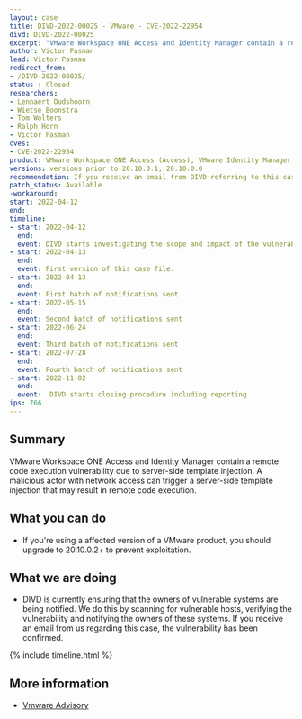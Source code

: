 ```yaml
---
layout: case
title: DIVD-2022-00025 - VMware - CVE-2022-22954
divd: DIVD-2022-00025
excerpt: "VMware Workspace ONE Access and Identity Manager contain a remote code execution vulnerability due to server-side template injection. A malicious actor with network access can trigger a server-side template injection that may result in remote code execution."
author: Victor Pasman
lead: Victor Pasman
redirect_from:
- /DIVD-2022-00025/
status : Closed
researchers:
- Lennaert Oudshoorn
- Wietse Boonstra
- Tom Wolters
- Ralph Horn
- Victor Pasman 
cves: 
- CVE-2022-22954
product: VMware Workspace ONE Access (Access), VMware Identity Manager (vIDM), VMware vRealize Automation (vRA), VMware Cloud Foundation, vRealize Suite Lifecycle Manager 
versions: versions prior to 20.10.0.1, 20.10.0.0
recommendation: If you receive an email from DIVD referring to this case, the vulnerability has been confirmed. You should update the application to the newest versions 20.10.0.1, 20.10.0.0.
patch_status: Available
-workaround: 
start: 2022-04-12
end:
timeline:
- start: 2022-04-12
  end:
  event: DIVD starts investigating the scope and impact of the vulnerability.
- start: 2022-04-13
  end:	
  event: First version of this case file.
- start: 2022-04-13
  end:
  event: First batch of notifications sent 
- start: 2022-05-15
  end: 
  event: Second batch of notifications sent
- start: 2022-06-24
  end:
  event: Third batch of notifications sent
- start: 2022-07-28
  end:
  event: Fourth batch of notifications sent
- start: 2022-11-02
  end:
  event:  DIVD starts closing procedure including reporting
ips: 766
---
```

## Summary

VMware Workspace ONE Access and Identity Manager contain a remote code execution vulnerability due to server-side template injection. 
A malicious actor with network access can trigger a server-side template injection that may result in remote code execution.

## What you can do

* If you're using a affected version of a VMware product, you should upgrade to 20.10.0.2+ to prevent exploitation.

## What we are doing

* DIVD is currently ensuring that the owners of vulnerable systems are being notified. We do this by scanning for vulnerable hosts, verifying the vulnerability and notifying the owners of these systems. If you receive an email from us regarding this case, the vulnerability has been confirmed.

{% include timeline.html %}

## More information
* [Vmware Advisory](https://www.vmware.com/security/advisories/VMSA-2022-0011.html)
